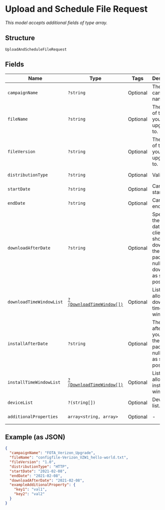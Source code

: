 
# Upload and Schedule File Request

*This model accepts additional fields of type array.*

## Structure

`UploadAndScheduleFileRequest`

## Fields

| Name | Type | Tags | Description | Getter | Setter |
|  --- | --- | --- | --- | --- | --- |
| `campaignName` | `?string` | Optional | The campaign name. | getCampaignName(): ?string | setCampaignName(?string campaignName): void |
| `fileName` | `?string` | Optional | The name of the file you are upgrading to. | getFileName(): ?string | setFileName(?string fileName): void |
| `fileVersion` | `?string` | Optional | The version of the file you are upgrading to. | getFileVersion(): ?string | setFileVersion(?string fileVersion): void |
| `distributionType` | `?string` | Optional | Valid values | getDistributionType(): ?string | setDistributionType(?string distributionType): void |
| `startDate` | `?string` | Optional | Campaign start date. | getStartDate(): ?string | setStartDate(?string startDate): void |
| `endDate` | `?string` | Optional | Campaign end date. | getEndDate(): ?string | setEndDate(?string endDate): void |
| `downloadAfterDate` | `?string` | Optional | Specifies the starting date the client should download the package. If null, client downloads as soon as possible. | getDownloadAfterDate(): ?string | setDownloadAfterDate(?string downloadAfterDate): void |
| `downloadTimeWindowList` | [`?(DownloadTimeWindow[])`](../../doc/models/download-time-window.md) | Optional | List of allowed download time windows. | getDownloadTimeWindowList(): ?array | setDownloadTimeWindowList(?array downloadTimeWindowList): void |
| `installAfterDate` | `?string` | Optional | The date after which you install the package. If null, install as soon as possible. | getInstallAfterDate(): ?string | setInstallAfterDate(?string installAfterDate): void |
| `installTimeWindowList` | [`?(DownloadTimeWindow[])`](../../doc/models/download-time-window.md) | Optional | List of allowed install time windows. | getInstallTimeWindowList(): ?array | setInstallTimeWindowList(?array installTimeWindowList): void |
| `deviceList` | `?(string[])` | Optional | Device IMEI list. | getDeviceList(): ?array | setDeviceList(?array deviceList): void |
| `additionalProperties` | `array<string, array>` | Optional | - | findAdditionalProperty(string key): array | additionalProperty(string key, array value): void |

## Example (as JSON)

```json
{
  "campaignName": "FOTA_Verizon_Upgrade",
  "fileName": "configfile-Verizon_VZW1_hello-world.txt",
  "fileVersion": "1.0",
  "distributionType": "HTTP",
  "startDate": "2021-02-08",
  "endDate": "2021-02-08",
  "downloadAfterDate": "2021-02-08",
  "exampleAdditionalProperty": {
    "key1": "val1",
    "key2": "val2"
  }
}
```

